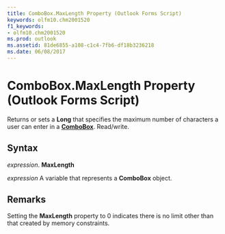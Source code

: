 ```yaml
---
title: ComboBox.MaxLength Property (Outlook Forms Script)
keywords: olfm10.chm2001520
f1_keywords:
- olfm10.chm2001520
ms.prod: outlook
ms.assetid: 81de6855-a108-c1c4-7fb6-df18b3236218
ms.date: 06/08/2017
---
```



# ComboBox.MaxLength Property (Outlook Forms Script)

Returns or sets a  **Long** that specifies the maximum number of characters a user can enter in a **[ComboBox](Outlook.combobox.md)**. Read/write.


## Syntax

 _expression_. **MaxLength**

 _expression_ A variable that represents a  **ComboBox** object.


## Remarks

Setting the  **MaxLength** property to 0 indicates there is no limit other than that created by memory constraints.


